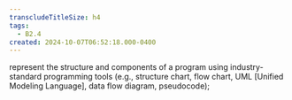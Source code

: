 ```yaml
---
transcludeTitleSize: h4
tags:
  - B2.4
created: 2024-10-07T06:52:18.000-0400
---
```

represent the structure and components of a program using industry-standard programming tools (e.g., structure chart, flow chart, UML \[Unified Modeling Language\], data flow diagram, pseudocode);
